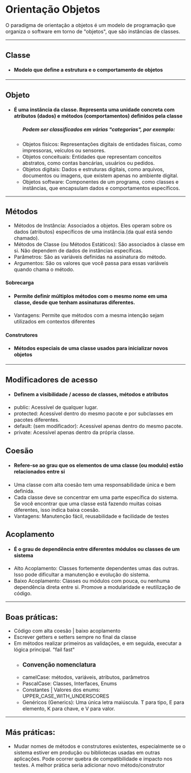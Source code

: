 <html lang="PT-BR">
<body style="font-size: 16px">
    <h1>Orientação Objetos</h1>
    <p>O paradigma de orientação a objetos é um modelo de programação que organiza o software em torno de "objetos", que são instâncias de classes.</p>
    <hr>
    <h2>Classe</h2>
    <ul>
        <li><h4>Modelo que define a estrutura e o comportamento de objetos</h4></li>
    </ul>
    <hr>
    <h2>Objeto</h2>
    <ul>
        <li><h4>É uma instância da classe. Representa uma unidade concreta com atributos (dados)
         e métodos (comportamentos) definidos pela classe</h4></li>
        <ul>
            <h5>Podem ser classificados em várias "categorias", por exemplo:</h5>
            <li>Objetos físicos: Representações digitais de entidades físicas, como impressoras, veículos ou sensores.</li>
            <li>Objetos conceituais: Entidades que representam conceitos abstratos, como contas bancárias, usuários ou pedidos.</li>
            <li>Objetos digitais: Dados e estruturas digitais, como arquivos, documentos ou imagens, que existem apenas no ambiente digital.</li>
            <li>Objetos software: Componentes de um programa, como classes e instâncias, que encapsulam dados e comportamentos específicos.</li>
        </ul>
    </ul>
    <hr>
    <h2>Métodos</h2>
    <ul>
        <li>Métodos de Instância: Associados a objetos. Eles operam sobre os dados (atributos) específicos de uma instância.(da qual está sendo chamado).</li>
        <li>Métodos de Classe (ou Métodos Estáticos): São associados à classe em si. Não dependem de dados de instâncias específicas.
        <li>Parâmetros: São as variáveis definidas na assinatura do método.
        <li>Argumentos: São os valores que você passa para essas variáveis quando chama o método.</li>
    </ul>
    <h4>Sobrecarga</h4>
    <ul>
        <li><h4>Permite definir múltiplos métodos com o mesmo nome em uma classe, desde que tenham assinaturas diferentes.</h4></li>
        <li>Vantagens: Permite que métodos com a mesma intenção sejam utilizados em contextos diferentes</li>
    </ul>
    <h4>Construtores</h4>
    <ul>
        <li><h4>Métodos especiais de uma classe usados para inicializar novos objetos</h4></li>
    </ul>
    <hr>
    <h2>Modificadores de acesso</h2>
    <ul>
        <li ><h4>Definem a visibilidade / acesso de classes, métodos e atributos</h4>
        <li>public: Acessível de qualquer lugar.</li>
        <li>protected: Acessível dentro do mesmo pacote e por subclasses em pacotes diferentes.</li>
        <li>default: (sem modificador): Acessível apenas dentro do mesmo pacote.</li>
        <li>private: Acessível apenas dentro da própria classe.</li>
    </ul>
    <h2>Coesão</h2>
    <ul>
        <li><h4> Refere-se ao grau que os elementos de uma classe (ou modulo) estão relacionados entre si</h4></li>
        <li>Uma classe com alta coesão tem uma responsabilidade única e bem definida.</li>
        <li>Cada classe deve se concentrar em uma parte específica do sistema. Se você encontrar que uma classe está fazendo muitas coisas diferentes, isso indica baixa coesão.</li>
        <li><span id="enfase">Vantagens:</span> Manutenção fácil, reusabilidade e facilidade de testes</li>
    </ul>
    <h2>Acoplamento</h2>
    <ul>
        <li><h4>É o grau de dependência entre diferentes módulos ou classes de um sistema</h4></li>
        <li>Alto Acoplamento: Classes fortemente dependentes umas das outras. Isso pode dificultar a manutenção e evolução do sistema.</li>
        <li>Baixo Acoplamento: Classes ou módulos com pouca, ou nenhuma dependência direta entre si. Promove a modularidade e reutilização de código.</li>
    </ul>
    <hr>
    <h2>Boas práticas:</h2>
    <ul>
        <li>Código com alta coesão | baixo acoplamento</li>
        <li>Escrever getters e setters sempre no final da classe</li>
        <li>Em métodos realizar primeiros as validações, e em seguida, executar a lógica principal. "fail fast"</li>
        <ul>
            <li><h3>Convenção nomenclatura </h3></li>
            <li>camelCase: métodos, variáveis, atributos, parâmetros</li>
            <li>PascalCase: Classes, Interfaces, Enums</li>
            <li>Constantes | Valores dos enums: UPPER_CASE_WITH_UNDERSCORES</li>
            <li>Genéricos (Generics): Uma única letra maiúscula. T para tipo, E para elemento, K para chave, e V para valor.</li>
        </ul>
    </ul>
    <hr>
    <h2>Más práticas:</h2>
    <ul>
        <li>Mudar nomes de métodos e construtores existentes, especialmente se o sistema estiver em produção ou bibliotecas
        usadas em outras aplicações. Pode ocorrer quebra de compatibilidade e impacto nos testes. A melhor prática seria
        adicionar novo método/construtor</li>
    </ul>
</body>
</html>

